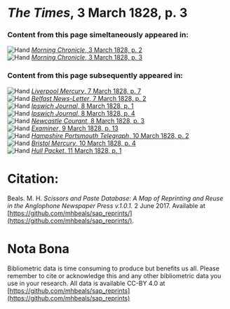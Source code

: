 # *The Times*, 3 March 1828, p. 3  
  
### Content from this page simeltaneously appeared in:  
![Hand](http://scissorsandpaste.net/wp-content/uploads/2017/06/smallhandpointer.png) [*Morning Chronicle*, 3 March 1828, p. 2](https://mhbeals.github.io/sap_html/Morning-Chronicle/Morning-Chronicle-3-March-1828-p-2)  
![Hand](http://scissorsandpaste.net/wp-content/uploads/2017/06/smallhandpointer.png) [*Morning Chronicle*, 3 March 1828, p. 3](https://mhbeals.github.io/sap_html/Morning-Chronicle/Morning-Chronicle-3-March-1828-p-3)  
  
### Content from this page subsequently appeared in:  
![Hand](http://scissorsandpaste.net/wp-content/uploads/2017/06/smallhandpointer.png) [*Liverpool Mercury*, 7 March 1828, p. 7](https://mhbeals.github.io/sap_html/Liverpool-Mercury/Liverpool-Mercury-7-March-1828-p-7)  
![Hand](http://scissorsandpaste.net/wp-content/uploads/2017/06/smallhandpointer.png) [*Belfast News-Letter*, 7 March 1828, p. 2](https://mhbeals.github.io/sap_html/Belfast-News-Letter/Belfast-News-Letter-7-March-1828-p-2)  
![Hand](http://scissorsandpaste.net/wp-content/uploads/2017/06/smallhandpointer.png) [*Ipswich Journal*, 8 March 1828, p. 1](https://mhbeals.github.io/sap_html/Ipswich-Journal/Ipswich-Journal-8-March-1828-p-1)  
![Hand](http://scissorsandpaste.net/wp-content/uploads/2017/06/smallhandpointer.png) [*Ipswich Journal*, 8 March 1828, p. 4](https://mhbeals.github.io/sap_html/Ipswich-Journal/Ipswich-Journal-8-March-1828-p-4)  
![Hand](http://scissorsandpaste.net/wp-content/uploads/2017/06/smallhandpointer.png) [*Newcastle Courant*, 8 March 1828, p. 3](https://mhbeals.github.io/sap_html/Newcastle-Courant/Newcastle-Courant-8-March-1828-p-3)  
![Hand](http://scissorsandpaste.net/wp-content/uploads/2017/06/smallhandpointer.png) [*Examiner*, 9 March 1828, p. 13](https://mhbeals.github.io/sap_html/Examiner/Examiner-9-March-1828-p-13)  
![Hand](http://scissorsandpaste.net/wp-content/uploads/2017/06/smallhandpointer.png) [*Hampshire Portsmouth Telegraph*, 10 March 1828, p. 2](https://mhbeals.github.io/sap_html/Hampshire-Portsmouth-Telegraph/Hampshire-Portsmouth-Telegraph-10-March-1828-p-2)  
![Hand](http://scissorsandpaste.net/wp-content/uploads/2017/06/smallhandpointer.png) [*Bristol Mercury*, 10 March 1828, p. 4](https://mhbeals.github.io/sap_html/Bristol-Mercury/Bristol-Mercury-10-March-1828-p-4)  
![Hand](http://scissorsandpaste.net/wp-content/uploads/2017/06/smallhandpointer.png) [*Hull Packet*, 11 March 1828, p. 1](https://mhbeals.github.io/sap_html/Hull-Packet/Hull-Packet-11-March-1828-p-1)  


# Citation: 

Beals. M. H. *Scissors and Paste Database: A Map of Reprinting and Reuse in the Anglophone Newspaper Press v.1.0.1.* 2 June 2017. Available at [https://github.com/mhbeals/sap_reprints/](https://github.com/mhbeals/sap_reprints/). 

# Nota Bona

Bibliometric data is time consuming to produce but benefits us all. Please remember to cite or acknowledge this and any other bibliometric data you use in your research. All data is available CC-BY 4.0 at [https://github.com/mhbeals/sap_reprints](https://github.com/mhbeals/sap_reprints)